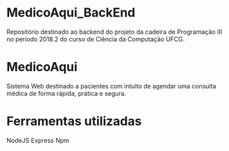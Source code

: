 # MedicoAqui_BackEnd

Repositório destinado ao backend do projeto da cadeira de Programação III no período 2018.2 do curso de Ciência da Computação UFCG.

# MedicoAqui 

Sistema Web destinado a pacientes com intuito de agendar uma consulta médica de forma rápida, prática e segura.

# Ferramentas utilizadas

NodeJS
Express
Npm